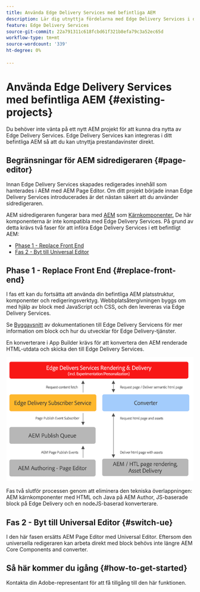 ```yaml
---
title: Använda Edge Delivery Services med befintliga AEM
description: Lär dig utnyttja fördelarna med Edge Delivery Services i dina befintliga AEM projekt
feature: Edge Delivery Services
source-git-commit: 22a791311c618fcbd61f321b8efa79c3a52ec65d
workflow-type: tm+mt
source-wordcount: '339'
ht-degree: 0%

---
```



# Använda Edge Delivery Services med befintliga AEM {#existing-projects}

Du behöver inte vänta på ett nytt AEM projekt för att kunna dra nytta av Edge Delivery Services. Edge Delivery Services kan integreras i ditt befintliga AEM så att du kan utnyttja prestandavinster direkt.

## Begränsningar för AEM sidredigeraren {#page-editor}

Innan Edge Delivery Services skapades redigerades innehåll som hanterades i AEM med AEM Page Editor. Om ditt projekt började innan Edge Delivery Services introducerades är det nästan säkert att du använder sidredigeraren.

AEM sidredigeraren fungerar bara med [AEM](/help/implementing/developing/components/overview.md) som [Kärnkomponenter.](https://experienceleague.adobe.com/docs/experience-manager-core-components/using/introduction.html) De här komponenterna är inte kompatibla med Edge Delivery Services. På grund av detta krävs två faser för att införa Edge Delivery Services i ett befintligt AEM:

* [Phase 1 - Replace Front End](#replace-front-end)
* [Fas 2 - Byt till Universal Editor](#switch-ue)

## Phase 1 - Replace Front End {#replace-front-end}

I fas ett kan du fortsätta att använda din befintliga AEM platsstruktur, komponenter och redigeringsverktyg. Webbplatsåtergivningen byggs om med hjälp av block med JavaScript och CSS, och den levereras via Edge Delivery Services.

Se [Byggavsnitt](/help/edge/developer/block-collection.md) av dokumentationen till Edge Delivery Servicens för mer information om block och hur du utvecklar för Edge Delivery-tjänster.

En konverterare i App Builder krävs för att konvertera den AEM renderade HTML-utdata och skicka den till Edge Delivery Services.

![Innehållskonverteraren i publiceringsflödet](assets/content-converter.png)

Fas två slutför processen genom att eliminera den tekniska överlappningen: AEM kärnkomponenter med HTML och Java på AEM Author, JS-baserade block på Edge Delivery och en nodeJS-baserad konverterare.

## Fas 2 - Byt till Universal Editor {#switch-ue}

I den här fasen ersätts AEM Page Editor med Universal Editor. Eftersom den universella redigeraren kan arbeta direkt med block behövs inte längre AEM Core Components and converter.

## Så här kommer du igång {#how-to-get-started}

Kontakta din Adobe-representant för att få tillgång till den här funktionen.

